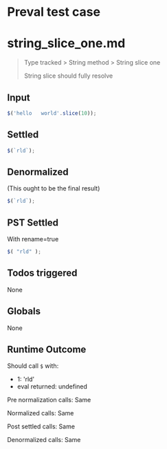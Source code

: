 # Preval test case

# string_slice_one.md

> Type tracked > String method > String slice one
>
> String slice should fully resolve

## Input

`````js filename=intro
$('hello   world'.slice(10));
`````


## Settled


`````js filename=intro
$(`rld`);
`````


## Denormalized
(This ought to be the final result)

`````js filename=intro
$(`rld`);
`````


## PST Settled
With rename=true

`````js filename=intro
$( "rld" );
`````


## Todos triggered


None


## Globals


None


## Runtime Outcome


Should call `$` with:
 - 1: 'rld'
 - eval returned: undefined

Pre normalization calls: Same

Normalized calls: Same

Post settled calls: Same

Denormalized calls: Same
